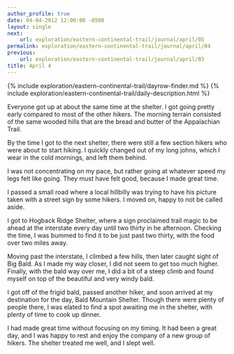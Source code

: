 ```yaml
---
author_profile: true
date: 04-04-2012 12:00:00 -0500
layout: single
next:
    url: exploration/eastern-continental-trail/journal/april/05
permalink: exploration/eastern-continental-trail/journal/april/04
previous:
    url: exploration/eastern-continental-trail/journal/april/03
title: April 4
---
```

{% include exploration/eastern-continental-trail/dayrow-finder.md %}
{% include exploration/eastern-continental-trail/daily-description.html %}

Everyone got up at about the same time at the shelter. I got going pretty early compared to most of the other hikers. The morning terrain consisted of the same wooded hills that are the bread and butter of the Appalachian Trail.

By the time I got to the next shelter, there were still a few section hikers who were about to start hiking. I quickly changed out of my long johns, which I wear in the cold mornings, and left them behind.

I was not concentrating on my pace, but rather going at whatever speed my legs felt like going. They must have felt good, because I made great time.

I passed a small road where a local hillbilly was trying to have his picture taken with a street sign by some hikers. I moved on, happy to not be called aside.

I got to Hogback Ridge Shelter, where a sign proclaimed trail magic to be ahead at the interstate every day until two thirty in he afternoon. Checking the time, I was bummed to find it to be just past two thirty, with the food over two miles away.

Moving past the interstate, I climbed a few hills, then later caught sight of Big Bald. As I made my way closer, I did not seem to get too much higher. Finally, with the bald way over me, I did a bit of a steep climb and found myself on top of the beautiful and very windy bald.

I got off of the frigid bald, passed another hiker, and soon arrived at my destination for the day, Bald Mountain Shelter. Though there were plenty of people there, I was elated to find a spot awaiting me in the shelter, with plenty of time to cook up dinner.

I had made great time without focusing on my timing. It had been a great day, and I was happy to rest and enjoy the company of a new group of hikers. The shelter treated me well, and I slept well.